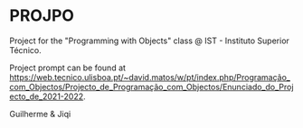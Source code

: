 # PROJPO

Project for the "Programming with Objects" class @ IST - Instituto Superior Técnico.

Project prompt can be found at https://web.tecnico.ulisboa.pt/~david.matos/w/pt/index.php/Programação_com_Objectos/Projecto_de_Programação_com_Objectos/Enunciado_do_Projecto_de_2021-2022.

Guilherme & Jiqi
